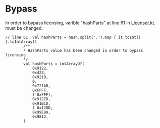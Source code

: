 # Bypass
In order to bypass licensing, varible "hashParts" at line 61 in [Licenser.kt](https://github.com/Gopro336/Binsecure-1.8.3/blob/main/src/main/kotlin/dev/binclub/binscure/Licenser.kt). must be changed.

```
// line 61	val hashParts = hash.split('.').map { it.toInt() }.toIntArray()
		/**
		* HashParts value has been changed in order to bypass licensing
		*/
		val hashParts = intArrayOf(
			0x9122,
			0x423,
			0x9219,
			0,
			0x721AB,
			0xFFFF,
			(-0xFFF),
			0x912ED,
			0x91BCD,
			(-0x128D,
			0x99E99,
			0x9812,
		)
```
